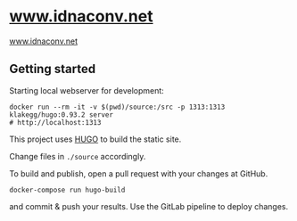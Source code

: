 # www.idnaconv.net

www.idnaconv.net

## Getting started

Starting local webserver for development:
```
docker run --rm -it -v $(pwd)/source:/src -p 1313:1313 klakegg/hugo:0.93.2 server
# http://localhost:1313
```

This project uses [HUGO](https://gohugo.io/categories/getting-started) to build the static site.

Change files in `./source` accordingly.

To build and publish, open a pull request with your changes at GitHub.
```
docker-compose run hugo-build
```
and commit & push your results. Use the GitLab pipeline to deploy changes.
